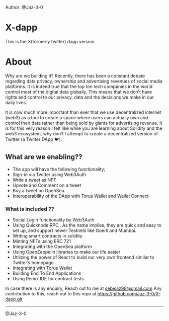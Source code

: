 Author: @Jaz-3-0

# X-dapp

This is the X(formerly twitter) dapp version.

# About

Why are we building it? Recently, there has been a constant debate regarding data privacy, ownership and advertising revenues of social media platforms. It is indeed true that the top ten tech companies in the world control most of the digital data globally. This means that we don’t have rights and control to our privacy, data and the decisions we make in our daily lives.

It is now much more important than ever that we use decentralized internet (web3) as a tool to create a space where users can actually own and control their data rather than being sold by giants for advertising revenue. It is for this very reason I felt like while you are learning about Solidity and the web3 ecosystem, why don’t I attempt to create a decentralized version of Twitter (a Twitter DApp 🐦).

## What are we enabling??

- The app will have the following functionality;
- Sign-in via Twitter using Web3Auth
- Write a tweet as NFT
- Upvote and Comment on a tweet
- Buy a tweet on OpenSea.
- Interoperability of the DApp with Torus Wallet and Wallet Connect

### What is included ??

- Social Login functionality by Web3Auth
- Using Quicknode RPC . As the name implies, they are quick and easy to set up, and support newer Testnets like Goerli and Mumbai.
- Writing smart contracts in solidity
- Minting NFTs using ERC 721
- Integrating with the OpenSea platform
- Using OpenZeppelin libraries to make our life easier
- Utilizing the power of React to build our very own frontend similar to Twitter’s homepage
- Integrating with Torus Wallet
- Building End To End Applications
- Using Remix IDE for contract tests.

In case there is any enquiry, Reach out to me at <sebejaz99@gmail.com>
Any contribution to this, reach out to this repo at <https://github.com/Jaz-3-0/X-dapp.git>

--------

@Jaz-3-0
